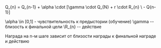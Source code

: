 Q_{n} = Q_{n-1} + \alpha \cdot \[\gamma \cdot Q_{N} + r \cdot R_{n} \ - Q{n-1}]

\alpha \in \[0,1\] - чувствительность к предыстории (обучение)
\gamma -- близость к финальной цели
\R_{n} -- действие

Награда на n-м шаге зависит от близости награды к финальной награде и действию
